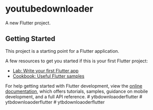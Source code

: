 # youtubedownloader

A new Flutter project.

## Getting Started

This project is a starting point for a Flutter application.

A few resources to get you started if this is your first Flutter project:

- [Lab: Write your first Flutter app](https://docs.flutter.dev/get-started/codelab)
- [Cookbook: Useful Flutter samples](https://docs.flutter.dev/cookbook)

For help getting started with Flutter development, view the
[online documentation](https://docs.flutter.dev/), which offers tutorials,
samples, guidance on mobile development, and a full API reference.
#   y t b d o w n l o a o d e r f l u t t e r  
 #   y t b d o w n l o a o d e r f l u t t e r  
 #   y t b d o w n l o a o d e r f l u t t e r  
 